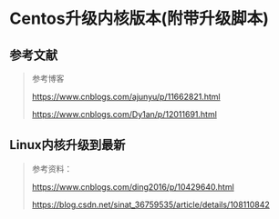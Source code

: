 # Centos升级内核版本(附带升级脚本)

## 参考文献



> 参考博客
>
> https://www.cnblogs.com/ajunyu/p/11662821.html
>
> https://www.cnblogs.com/Dy1an/p/12011691.html
>



## Linux内核升级到最新

> 参考资料：
>
> https://www.cnblogs.com/ding2016/p/10429640.html
>
> https://blog.csdn.net/sinat_36759535/article/details/108110842
>

